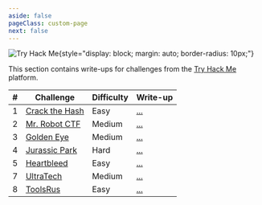 ```yaml
---
aside: false
pageClass: custom-page
next: false
---
```


![Try Hack Me](/ctf/tryhackme/banner.png){style="display: block; margin: auto; border-radius: 10px;"}

This section contains write-ups for challenges from the [Try Hack Me](https://tryhackme.com/) platform.

|   #   | Challenge                                                 | Difficulty | Write-up                |
| :---: | --------------------------------------------------------- | ---------- | ----------------------- |
|   1   | [Crack the Hash](https://tryhackme.com/room/crackthehash) | Easy       | [...](./crack-the-hash) |
|   2   | [Mr. Robot CTF](https://tryhackme.com/room/mrrobot)       | Medium     | [...](./mr-robot-ctf)   |
|   3   | [Golden Eye](https://tryhackme.com/room/goldeneye)        | Medium     | [...](./golden-eye)     |
|   4   | [Jurassic Park](https://tryhackme.com/room/jurassicpark)  | Hard       | [...](./jurassic-park)  |
|   5   | [Heartbleed](https://tryhackme.com/room/heartbleed)       | Easy       | [...](./heart-bleed)    |
|   7   | [UltraTech](https://tryhackme.com/room/ultratech)         | Medium     | [...](./ultra-tech)     |
|   8   | [ToolsRus](https://tryhackme.com/room/toolsrus)           | Easy       | [...](./tools-rus)      |
